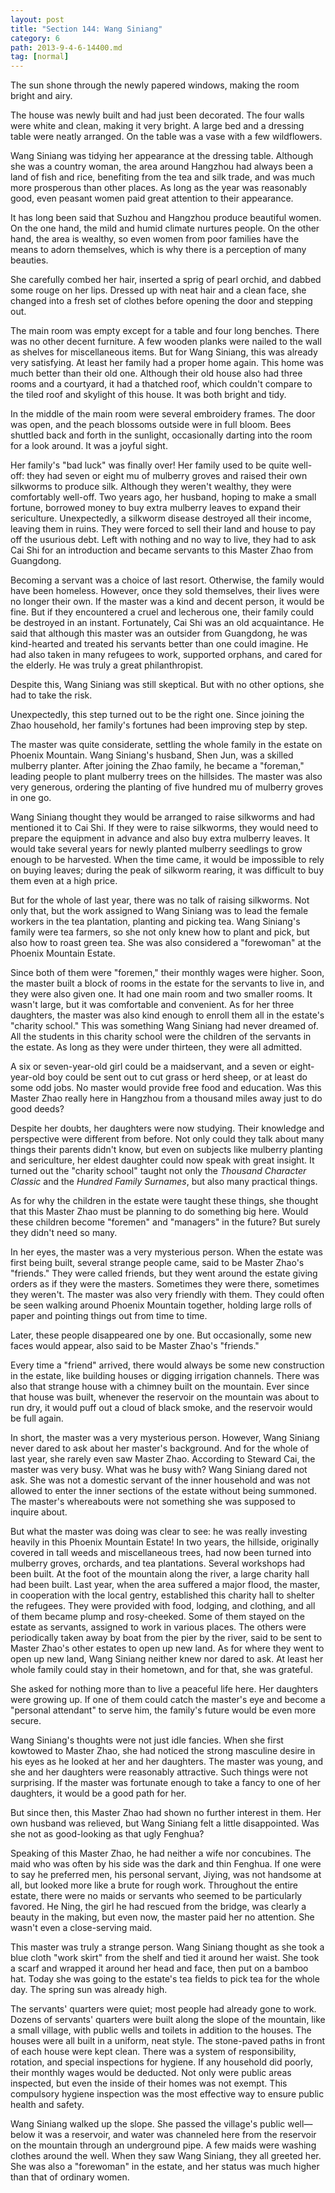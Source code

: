 ```yaml
---
layout: post
title: "Section 144: Wang Siniang"
category: 6
path: 2013-9-4-6-14400.md
tag: [normal]
---
```


The sun shone through the newly papered windows, making the room bright and airy.

The house was newly built and had just been decorated. The four walls were white and clean, making it very bright. A large bed and a dressing table were neatly arranged. On the table was a vase with a few wildflowers.

Wang Siniang was tidying her appearance at the dressing table. Although she was a country woman, the area around Hangzhou had always been a land of fish and rice, benefiting from the tea and silk trade, and was much more prosperous than other places. As long as the year was reasonably good, even peasant women paid great attention to their appearance.

It has long been said that Suzhou and Hangzhou produce beautiful women. On the one hand, the mild and humid climate nurtures people. On the other hand, the area is wealthy, so even women from poor families have the means to adorn themselves, which is why there is a perception of many beauties.

She carefully combed her hair, inserted a sprig of pearl orchid, and dabbed some rouge on her lips. Dressed up with neat hair and a clean face, she changed into a fresh set of clothes before opening the door and stepping out.

The main room was empty except for a table and four long benches. There was no other decent furniture. A few wooden planks were nailed to the wall as shelves for miscellaneous items. But for Wang Siniang, this was already very satisfying. At least her family had a proper home again. This home was much better than their old one. Although their old house also had three rooms and a courtyard, it had a thatched roof, which couldn't compare to the tiled roof and skylight of this house. It was both bright and tidy.

In the middle of the main room were several embroidery frames. The door was open, and the peach blossoms outside were in full bloom. Bees shuttled back and forth in the sunlight, occasionally darting into the room for a look around. It was a joyful sight.

Her family's "bad luck" was finally over! Her family used to be quite well-off: they had seven or eight mu of mulberry groves and raised their own silkworms to produce silk. Although they weren't wealthy, they were comfortably well-off. Two years ago, her husband, hoping to make a small fortune, borrowed money to buy extra mulberry leaves to expand their sericulture. Unexpectedly, a silkworm disease destroyed all their income, leaving them in ruins. They were forced to sell their land and house to pay off the usurious debt. Left with nothing and no way to live, they had to ask Cai Shi for an introduction and became servants to this Master Zhao from Guangdong.

Becoming a servant was a choice of last resort. Otherwise, the family would have been homeless. However, once they sold themselves, their lives were no longer their own. If the master was a kind and decent person, it would be fine. But if they encountered a cruel and lecherous one, their family could be destroyed in an instant. Fortunately, Cai Shi was an old acquaintance. He said that although this master was an outsider from Guangdong, he was kind-hearted and treated his servants better than one could imagine. He had also taken in many refugees to work, supported orphans, and cared for the elderly. He was truly a great philanthropist.

Despite this, Wang Siniang was still skeptical. But with no other options, she had to take the risk.

Unexpectedly, this step turned out to be the right one. Since joining the Zhao household, her family's fortunes had been improving step by step.

The master was quite considerate, settling the whole family in the estate on Phoenix Mountain. Wang Siniang's husband, Shen Jun, was a skilled mulberry planter. After joining the Zhao family, he became a "foreman," leading people to plant mulberry trees on the hillsides. The master was also very generous, ordering the planting of five hundred mu of mulberry groves in one go.

Wang Siniang thought they would be arranged to raise silkworms and had mentioned it to Cai Shi. If they were to raise silkworms, they would need to prepare the equipment in advance and also buy extra mulberry leaves. It would take several years for newly planted mulberry seedlings to grow enough to be harvested. When the time came, it would be impossible to rely on buying leaves; during the peak of silkworm rearing, it was difficult to buy them even at a high price.

But for the whole of last year, there was no talk of raising silkworms. Not only that, but the work assigned to Wang Siniang was to lead the female workers in the tea plantation, planting and picking tea. Wang Siniang's family were tea farmers, so she not only knew how to plant and pick, but also how to roast green tea. She was also considered a "forewoman" at the Phoenix Mountain Estate.

Since both of them were "foremen," their monthly wages were higher. Soon, the master built a block of rooms in the estate for the servants to live in, and they were also given one. It had one main room and two smaller rooms. It wasn't large, but it was comfortable and convenient. As for her three daughters, the master was also kind enough to enroll them all in the estate's "charity school." This was something Wang Siniang had never dreamed of. All the students in this charity school were the children of the servants in the estate. As long as they were under thirteen, they were all admitted.

A six or seven-year-old girl could be a maidservant, and a seven or eight-year-old boy could be sent out to cut grass or herd sheep, or at least do some odd jobs. No master would provide free food and education. Was this Master Zhao really here in Hangzhou from a thousand miles away just to do good deeds?

Despite her doubts, her daughters were now studying. Their knowledge and perspective were different from before. Not only could they talk about many things their parents didn't know, but even on subjects like mulberry planting and sericulture, her eldest daughter could now speak with great insight. It turned out the "charity school" taught not only the *Thousand Character Classic* and the *Hundred Family Surnames*, but also many practical things.

As for why the children in the estate were taught these things, she thought that this Master Zhao must be planning to do something big here. Would these children become "foremen" and "managers" in the future? But surely they didn't need so many.

In her eyes, the master was a very mysterious person. When the estate was first being built, several strange people came, said to be Master Zhao's "friends." They were called friends, but they went around the estate giving orders as if they were the masters. Sometimes they were there, sometimes they weren't. The master was also very friendly with them. They could often be seen walking around Phoenix Mountain together, holding large rolls of paper and pointing things out from time to time.

Later, these people disappeared one by one. But occasionally, some new faces would appear, also said to be Master Zhao's "friends."

Every time a "friend" arrived, there would always be some new construction in the estate, like building houses or digging irrigation channels. There was also that strange house with a chimney built on the mountain. Ever since that house was built, whenever the reservoir on the mountain was about to run dry, it would puff out a cloud of black smoke, and the reservoir would be full again.

In short, the master was a very mysterious person. However, Wang Siniang never dared to ask about her master's background. And for the whole of last year, she rarely even saw Master Zhao. According to Steward Cai, the master was very busy. What was he busy with? Wang Siniang dared not ask. She was not a domestic servant of the inner household and was not allowed to enter the inner sections of the estate without being summoned. The master's whereabouts were not something she was supposed to inquire about.

But what the master was doing was clear to see: he was really investing heavily in this Phoenix Mountain Estate! In two years, the hillside, originally covered in tall weeds and miscellaneous trees, had now been turned into mulberry groves, orchards, and tea plantations. Several workshops had been built. At the foot of the mountain along the river, a large charity hall had been built. Last year, when the area suffered a major flood, the master, in cooperation with the local gentry, established this charity hall to shelter the refugees. They were provided with food, lodging, and clothing, and all of them became plump and rosy-cheeked. Some of them stayed on the estate as servants, assigned to work in various places. The others were periodically taken away by boat from the pier by the river, said to be sent to Master Zhao's other estates to open up new land. As for where they went to open up new land, Wang Siniang neither knew nor dared to ask. At least her whole family could stay in their hometown, and for that, she was grateful.

She asked for nothing more than to live a peaceful life here. Her daughters were growing up. If one of them could catch the master's eye and become a "personal attendant" to serve him, the family's future would be even more secure.

Wang Siniang's thoughts were not just idle fancies. When she first kowtowed to Master Zhao, she had noticed the strong masculine desire in his eyes as he looked at her and her daughters. The master was young, and she and her daughters were reasonably attractive. Such things were not surprising. If the master was fortunate enough to take a fancy to one of her daughters, it would be a good path for her.

But since then, this Master Zhao had shown no further interest in them. Her own husband was relieved, but Wang Siniang felt a little disappointed. Was she not as good-looking as that ugly Fenghua?

Speaking of this Master Zhao, he had neither a wife nor concubines. The maid who was often by his side was the dark and thin Fenghua. If one were to say he preferred men, his personal servant, Jiying, was not handsome at all, but looked more like a brute for rough work. Throughout the entire estate, there were no maids or servants who seemed to be particularly favored. He Ning, the girl he had rescued from the bridge, was clearly a beauty in the making, but even now, the master paid her no attention. She wasn't even a close-serving maid.

This master was truly a strange person. Wang Siniang thought as she took a blue cloth "work skirt" from the shelf and tied it around her waist. She took a scarf and wrapped it around her head and face, then put on a bamboo hat. Today she was going to the estate's tea fields to pick tea for the whole day. The spring sun was already high.

The servants' quarters were quiet; most people had already gone to work. Dozens of servants' quarters were built along the slope of the mountain, like a small village, with public wells and toilets in addition to the houses. The houses were all built in a uniform, neat style. The stone-paved paths in front of each house were kept clean. There was a system of responsibility, rotation, and special inspections for hygiene. If any household did poorly, their monthly wages would be deducted. Not only were public areas inspected, but even the inside of their homes was not exempt. This compulsory hygiene inspection was the most effective way to ensure public health and safety.

Wang Siniang walked up the slope. She passed the village's public well—below it was a reservoir, and water was channeled here from the reservoir on the mountain through an underground pipe. A few maids were washing clothes around the well. When they saw Wang Siniang, they all greeted her. She was also a "forewoman" in the estate, and her status was much higher than that of ordinary women.